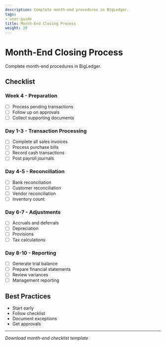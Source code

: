 ```yaml
---
description: Complete month-end procedures in BigLedger.
tags:
- user-guide
title: Month-End Closing Process
weight: 20
---
```


# Month-End Closing Process

Complete month-end procedures in BigLedger.

## Checklist

### Week 4 - Preparation
- [ ] Process pending transactions
- [ ] Follow up on approvals
- [ ] Collect supporting documents

### Day 1-3 - Transaction Processing
- [ ] Complete all sales invoices
- [ ] Process purchase bills
- [ ] Record cash transactions
- [ ] Post payroll journals

### Day 4-5 - Reconciliation
- [ ] Bank reconciliation
- [ ] Customer reconciliation
- [ ] Vendor reconciliation
- [ ] Inventory count

### Day 6-7 - Adjustments
- [ ] Accruals and deferrals
- [ ] Depreciation
- [ ] Provisions
- [ ] Tax calculations

### Day 8-10 - Reporting
- [ ] Generate trial balance
- [ ] Prepare financial statements
- [ ] Review variances
- [ ] Management reporting

## Best Practices
- Start early
- Follow checklist
- Document exceptions
- Get approvals

---
*Download month-end checklist template*